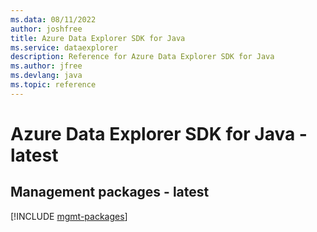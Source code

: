 ```yaml
---
ms.data: 08/11/2022
author: joshfree
title: Azure Data Explorer SDK for Java
ms.service: dataexplorer
description: Reference for Azure Data Explorer SDK for Java
ms.author: jfree
ms.devlang: java
ms.topic: reference
---
```

# Azure Data Explorer SDK for Java - latest

## Management packages - latest
[!INCLUDE [mgmt-packages](data-explorer-mgmt-index.md)]